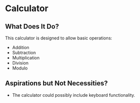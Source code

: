 # Calculator

## What Does It Do?
This calculator is designed to allow basic operations:
- Addition
- Subtraction
- Multiplication
- Division
- Modulo

## Aspirations but Not Necessities?
- The calculator could possibly include keyboard functionality.
